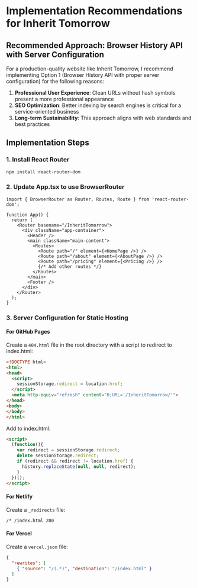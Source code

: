 # Implementation Recommendations for Inherit Tomorrow

## Recommended Approach: Browser History API with Server Configuration

For a production-quality website like Inherit Tomorrow, I recommend implementing Option 1 (Browser History API with proper server configuration) for the following reasons:

1. **Professional User Experience**: Clean URLs without hash symbols present a more professional appearance
2. **SEO Optimization**: Better indexing by search engines is critical for a service-oriented business
3. **Long-term Sustainability**: This approach aligns with web standards and best practices

## Implementation Steps

### 1. Install React Router
```bash
npm install react-router-dom
```

### 2. Update App.tsx to use BrowserRouter
```tsx
import { BrowserRouter as Router, Routes, Route } from 'react-router-dom';

function App() {
  return (
    <Router basename="/InheritTomorrow">
      <div className="app-container">
        <Header />
        <main className="main-content">
          <Routes>
            <Route path="/" element={<HomePage />} />
            <Route path="/about" element={<AboutPage />} />
            <Route path="/pricing" element={<Pricing />} />
            {/* Add other routes */}
          </Routes>
        </main>
        <Footer />
      </div>
    </Router>
  );
}
```

### 3. Server Configuration for Static Hosting

#### For GitHub Pages
Create a `404.html` file in the root directory with a script to redirect to index.html:

```html
<!DOCTYPE html>
<html>
<head>
  <script>
    sessionStorage.redirect = location.href;
  </script>
  <meta http-equiv="refresh" content="0;URL='/InheritTomorrow/'">
</head>
<body>
</body>
</html>
```

Add to index.html:
```html
<script>
  (function(){
    var redirect = sessionStorage.redirect;
    delete sessionStorage.redirect;
    if (redirect && redirect != location.href) {
      history.replaceState(null, null, redirect);
    }
  })();
</script>
```

#### For Netlify
Create a `_redirects` file:
```
/* /index.html 200
```

#### For Vercel
Create a `vercel.json` file:
```json
{
  "rewrites": [
    { "source": "/(.*)", "destination": "/index.html" }
  ]
}
```
